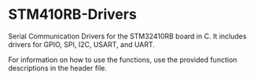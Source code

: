 # STM410RB-Drivers
Serial Communication Drivers for the STM32410RB board in C. It includes drivers for GPIO, SPI, I2C, USART, and UART.

For information on how to use the functions, use the provided function descriptions in the header file.
